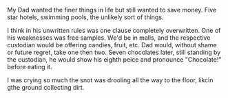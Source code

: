 My Dad wanted the finer things in life but still wanted to save money. Five star hotels, swimming pools, the unlikely sort of things.

I think in his unwritten rules was one clause completely overwritten. One of his weaknesses was free samples. We'd be in malls, and the respective custodian would be offering candies, fruit, etc. Dad would, without shame or future regret, take one then two. Seven chocolates later, still standing by the custodian, he would show his eighth peice and pronounce "Chocolate!" before eating it.

 I was crying so much the snot was drooling all the way to the floor, likcin gthe ground collecting dirt.

